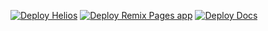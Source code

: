 [![Deploy Helios](https://github.com/nwlnexus/nwlnexus-sdk/actions/workflows/helios.yml/badge.svg?branch=main)](https://github.com/nwlnexus/nwlnexus-sdk/actions/workflows/helios.yml)
[![Deploy Remix Pages app](https://github.com/nwlnexus/nwlnexus-sdk/actions/workflows/remix-app.yml/badge.svg?branch=main)](https://github.com/nwlnexus/nwlnexus-sdk/actions/workflows/remix-app.yml)
[![Deploy Docs](https://github.com/nwlnexus/nwlnexus-sdk/actions/workflows/docs.yml/badge.svg?branch=main)](https://github.com/nwlnexus/nwlnexus-sdk/actions/workflows/docs.yml)
